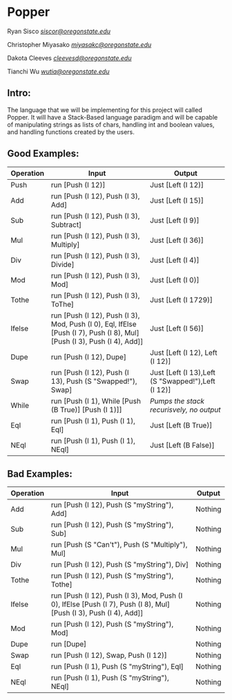 # Popper

Ryan Sisco *siscor@oregonstate.edu*

Christopher Miyasako *miyasakc@oregonstate.edu*

Dakota Cleeves *cleevesd@oregonstate.edu*

Tianchi Wu *wutia@oregonstate.edu*

## Intro:
The language that we will be implementing for this project will 
called Popper. It will have a Stack-Based language paradigm and
will be capable of manipulating strings as lists of chars,
handling int and boolean values, and handling functions created
by the users.

## Good Examples:

| Operation | Input | Output |
| --- | --- |---	|
| Push | run [Push (I 12)]| Just [Left (I 12)] |
| Add | run [Push (I 12), Push (I 3), Add] |Just [Left (I 15)] |
| Sub | run [Push (I 12), Push (I 3), Subtract] |Just [Left (I 9)]|
| Mul | run [Push (I 12), Push (I 3), Multiply] |Just [Left (I 36)]|
| Div | run [Push (I 12), Push (I 3), Divide] |Just [Left (I 4)]|
| Mod | run [Push (I 12), Push (I 3), Mod] |Just [Left (I 0)]|
| Tothe | run [Push (I 12), Push (I 3), ToThe] |Just [Left (I 1729)]|
| Ifelse | run [Push (I 12), Push (I 3), Mod, Push (I 0), Eql, IfElse [Push (I 7), Push (I 8), Mul] [Push (I 3), Push (I 4), Add]] |Just [Left (I 56)]|
| Dupe | run [Push (I 12), Dupe] | Just [Left (I 12), Left (I 12)] |
| Swap | run [Push (I 12), Push (I 13), Push (S "Swapped!"), Swap] | Just [Left (I 13),Left (S "Swapped!"),Left (I 12)] |
| While | run [Push (I 1), While [Push (B True)] [Push (I 1)]] | *Pumps the stack recurisvely, no output* |
| Eql | run [Push (I 1), Push (I 1), Eql] | Just [Left (B True)] |
| NEql | run [Push (I 1), Push (I 1), NEql] | Just [Left (B False)] |


## Bad Examples:

| Operation | Input | Output |
| --- | --- |---	|
| Add | run [Push (I 12), Push (S "myString"), Add] | Nothing |
| Sub | run [Push (I 12), Push (S "myString"), Sub] | Nothing |
| Mul | run [Push (S "Can't"), Push (S "Multiply"), Mul] | Nothing |
| Div | run [Push (I 12), Push (S "myString"), Div] | Nothing |
| Tothe | run [Push (I 12), Push (S "myString"), Tothe] | Nothing |
| Ifelse | run [Push (I 12), Push (I 3), Mod, Push (I 0), IfElse [Push (I 7), Push (I 8), Mul] [Push (I 3), Push (I 4), Add]] | Nothing |
| Mod | run [Push (I 12), Push (S "myString"), Mod] | Nothing |
| Dupe | run [Dupe] | Nothing |
| Swap | run [Push (I 12), Swap, Push (I 12)] | Nothing |
| Eql | run [Push (I 1), Push (S "myString"), Eql] | Nothing |
| NEql | run [Push (I 1), Push (S "myString"), NEql] | Nothing |